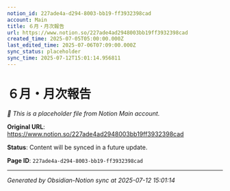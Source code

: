 ```yaml
---
notion_id: 227ade4a-d294-8003-bb19-ff3932398cad
account: Main
title: ６月・月次報告
url: https://www.notion.so/227ade4ad2948003bb19ff3932398cad
created_time: 2025-07-05T05:00:00.000Z
last_edited_time: 2025-07-06T07:09:00.000Z
sync_status: placeholder
sync_time: 2025-07-12T15:01:14.956811
---
```


# ６月・月次報告

*🔄 This is a placeholder file from Notion Main account.*

**Original URL**: https://www.notion.so/227ade4ad2948003bb19ff3932398cad

**Status**: Content will be synced in a future update.

**Page ID**: `227ade4a-d294-8003-bb19-ff3932398cad`

---

*Generated by Obsidian-Notion sync at 2025-07-12 15:01:14*
